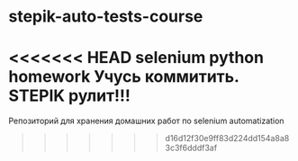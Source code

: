 # stepik-auto-tests-course
<<<<<<< HEAD
selenium python homework
Учусь коммитить. STEPIK рулит!!!
=======
Репозиторий для хранения домашних работ по selenium automatization 
>>>>>>> d16d12f30e9ff83d224dd154a8a83c3f6dddf3af
